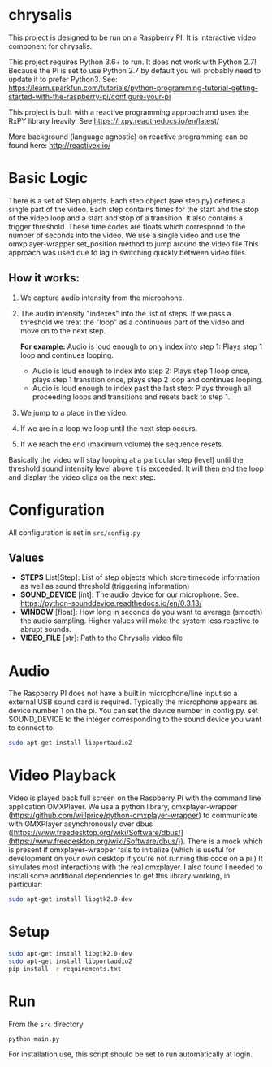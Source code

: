 # chrysalis
This project is designed to be run on a Raspberry PI. It is interactive video component for chrysalis.

This project requires Python 3.6+ to run. It does not work with Python 2.7! Because the PI is set to use Python 2.7 by default you will probably need to update it to prefer Python3. See:
https://learn.sparkfun.com/tutorials/python-programming-tutorial-getting-started-with-the-raspberry-pi/configure-your-pi

This project is built with a reactive programming approach and uses the RxPY library heavily. See https://rxpy.readthedocs.io/en/latest/

More background (language agnostic) on reactive programming can be found here: http://reactivex.io/

# Basic Logic
There is a set of Step objects. Each step object (see step.py) defines a single part of the video. Each step contains times for the start and the stop of the video loop and a start and stop of a transition. It also contains a trigger threshold. These time codes are floats which correspond to the number of seconds into the video. We use a single video and use the omxplayer-wrapper set_position method to jump around the video file This approach was used due to lag in switching quickly between video files.

## How it works:
1. We capture audio intensity from the microphone.
2. The audio intensity "indexes" into the list of steps. If we pass a threshold we treat the "loop" as a continuous part of the video and move on to the next step.

    **For example:**
    Audio is loud enough to only index into step 1: Plays step 1 loop and continues looping.
    * Audio is loud enough to index into step 2: Plays step 1 loop once, plays step 1 transition once, plays step 2 loop and continues looping.
    * Audio is loud enough to index past the last step: Plays through all proceeding loops and transitions and resets back to step 1.

4. We jump to a place in the video.
5. If we are in a loop we loop until the next step occurs.
6. If we reach the end (maximum volume) the sequence resets.

Basically the video will stay looping at a particular step (level) until the threshold sound intensity level above it is exceeded. It will then end the loop and display the video clips on the next step.


# Configuration

All configuration is set in `src/config.py`

## Values
* __STEPS__ List[Step]: List of step objects which store timecode information as well as sound threshold (triggering information)
* __SOUND_DEVICE__  [int]: The audio device for our microphone. See. https://python-sounddevice.readthedocs.io/en/0.3.13/
* __WINDOW__ [float]: How long in seconds do you want to average (smooth) the audio sampling. Higher values will make the system less reactive to abrupt sounds.
* __VIDEO_FILE__  [str]: Path to the Chrysalis video file


# Audio
The Raspberry PI does not have a built in microphone/line input so a external USB sound card is required. Typically the microphone appears as device number 1 on the pi.  You can set the device number in config.py. set SOUND_DEVICE to the integer corresponding to the sound device you want to connect to.

```bash
sudo apt-get install libportaudio2
```


# Video Playback

Video is played back full screen on the Raspberry Pi with the command line application OMXPlayer.
We use a python library, omxplayer-wrapper (https://github.com/willprice/python-omxplayer-wrapper) to communicate with OMXPlayer asynchronously over dbus ([https://www.freedesktop.org/wiki/Software/dbus/](https://www.freedesktop.org/wiki/Software/dbus/)). There is a mock which is present if omxplayer-wrapper fails to initialize (which is useful for development on your own desktop if you're not running this code on a pi.) It simulates most interactions with the real omxplayer.  I also found I needed to install some additional dependencies to get this library working, in particular:

```bash
sudo apt-get install libgtk2.0-dev
```

# Setup

```bash
sudo apt-get install libgtk2.0-dev
sudo apt-get install libportaudio2
pip install -r requirements.txt
```

# Run

From the `src` directory

```bash
python main.py
```

For installation use, this script should be set to run automatically at login.
